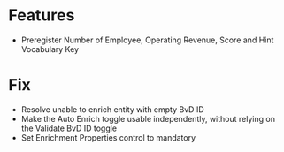 # Features
- Preregister Number of Employee, Operating Revenue, Score and Hint Vocabulary Key

# Fix
- Resolve unable to enrich entity with empty BvD ID
- Make the Auto Enrich toggle usable independently, without relying on the Validate BvD ID toggle
- Set Enrichment Properties control to mandatory

